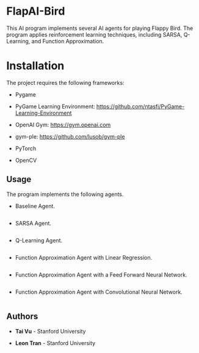 # FlapAI-Bird

This AI program implements several AI agents for playing Flappy Bird. The program applies reinforcement learning techniques, including SARSA, Q-Learning, and Function Approximation.

# Installation

The project requires the following frameworks:

- Pygame

- PyGame Learning Environment: https://github.com/ntasfi/PyGame-Learning-Environment

- OpenAI Gym: https://gym.openai.com

- gym-ple: https://github.com/lusob/gym-ple
 
- PyTorch

- OpenCV

## Usage

The program implements the following agents.

- Baseline Agent.

```bash

```

- SARSA Agent.

```bash

```

- Q-Learning Agent.

```bash

```

- Function Approximation Agent with Linear Regression.

```bash

```

- Function Approximation Agent with a Feed Forward Neural Network.

```bash

```

- Function Approximation Agent with Convolutional Neural Network.

```bash

```

## Authors

* **Tai Vu** - Stanford University

* **Leon Tran** - Stanford University
